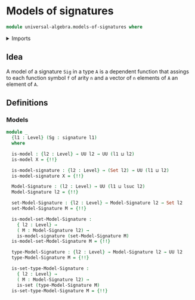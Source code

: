 # Models of signatures

```agda
module universal-algebra.models-of-signatures where
```

<details><summary>Imports</summary>

```agda
open import foundation.dependent-pair-types
open import foundation.sets
open import foundation.universe-levels

open import linear-algebra.vectors

open import universal-algebra.signatures
```

</details>

## Idea

A model of a signature `Sig` in a type `A` is a dependent function that assings
to each function symbol `f` of arity `n` and a vector of `n` elements of `A` an
element of `A`.

## Definitions

### Models

```agda
module _
  {l1 : Level} (Sg : signature l1)
  where

  is-model : {l2 : Level} → UU l2 → UU (l1 ⊔ l2)
  is-model X = {!!}

  is-model-signature : {l2 : Level} → (Set l2) → UU (l1 ⊔ l2)
  is-model-signature X = {!!}

  Model-Signature : (l2 : Level) → UU (l1 ⊔ lsuc l2)
  Model-Signature l2 = {!!}

  set-Model-Signature : {l2 : Level} → Model-Signature l2 → Set l2
  set-Model-Signature M = {!!}

  is-model-set-Model-Signature :
    { l2 : Level} →
    ( M : Model-Signature l2) →
    is-model-signature (set-Model-Signature M)
  is-model-set-Model-Signature M = {!!}

  type-Model-Signature : {l2 : Level} → Model-Signature l2 → UU l2
  type-Model-Signature M = {!!}

  is-set-type-Model-Signature :
    { l2 : Level} →
    ( M : Model-Signature l2) →
    is-set (type-Model-Signature M)
  is-set-type-Model-Signature M = {!!}
```

